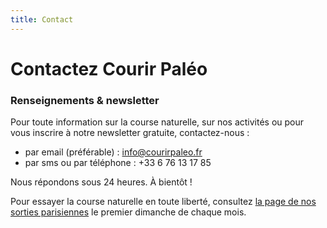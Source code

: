 ```yaml
---
title: Contact
---
```

# Contactez Courir Paléo

### Renseignements & newsletter

Pour toute information sur la course naturelle, sur nos activités ou pour vous inscrire à notre newsletter gratuite, contactez-nous :
- par email (préférable) : <a href="mailto:info@courirpaleo.fr">info@courirpaleo.fr</a>
- par sms ou par téléphone : +33 6 76 13 17 85

Nous répondons sous 24 heures. À bientôt !

Pour essayer la course naturelle en toute liberté, consultez <a href="sorties">la page de nos sorties parisiennes</a> le premier dimanche de chaque mois.